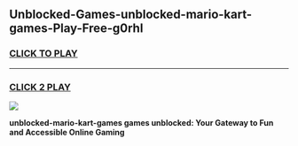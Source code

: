 
## Unblocked-Games-unblocked-mario-kart-games-Play-Free-g0rhl
<h3>
<a href="https://premium76.site?title=unblocked-mario-kart-games&ref=15A">CLICK TO PLAY</a></h3>
<hr>

<h3>
<a href="https://premium76.site?title=unblocked-mario-kart-games&ref=15A">CLICK 2 PLAY</a>
  
</h3>

<a href="https://premium76.site?title=unblocked-mario-kart-games&ref=15A"><img src="https://clearcache.store/games.png"></a>


**unblocked-mario-kart-games games unblocked: Your Gateway to Fun and Accessible Online Gaming**
